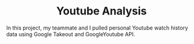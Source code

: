 <h1 align="center"> Youtube Analysis </h1>

In this project, my teammate and I pulled personal Youtube watch history data using Google Takeout and GoogleYoutube API.

